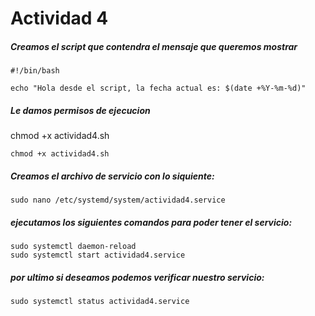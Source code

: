 # Actividad 4

##### Creamos el script que contendra el mensaje que queremos mostrar

    #!/bin/bash
    
    echo "Hola desde el script, la fecha actual es: $(date +%Y-%m-%d)"

##### Le damos permisos de ejecucion 
chmod +x actividad4.sh

    chmod +x actividad4.sh

##### Creamos el archivo de servicio con lo siquiente: 

    sudo nano /etc/systemd/system/actividad4.service


##### ejecutamos los siguientes comandos para poder tener el servicio: 

    sudo systemctl daemon-reload   
    sudo systemctl start actividad4.service   


##### por ultimo si deseamos podemos verificar nuestro servicio:

    sudo systemctl status actividad4.service 
